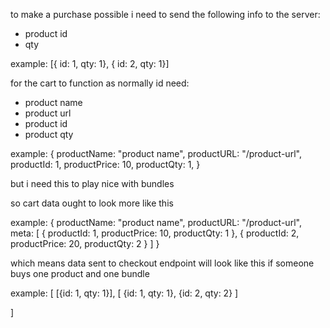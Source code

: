 to make a purchase possible i need to send the following info to the server:
- product id
- qty

example: [{ id: 1, qty: 1}, { id: 2, qty: 1}]


for the cart to function as normally id need:
- product name
- product url
- product id
- product qty

example: { 
    productName: "product name",
    productURL: "/product-url",
    productId: 1,
    productPrice: 10,
    productQty: 1,
}


but i need this to play nice with bundles

so cart data ought to look more like this

example: {
    productName: "product name",
    productURL: "/product-url",
    meta: [
        {
            productId: 1,
            productPrice: 10,
            productQty: 1
        },
        {
            productId: 2,
            productPrice: 20,
            productQty: 2
        }
    ]
}

which means data sent to checkout endpoint will look like this if someone buys one product and one bundle

example: [
    [{id: 1, qty: 1}],
    [
        {id: 1, qty: 1},
        {id: 2, qty: 2}
    ]

]


